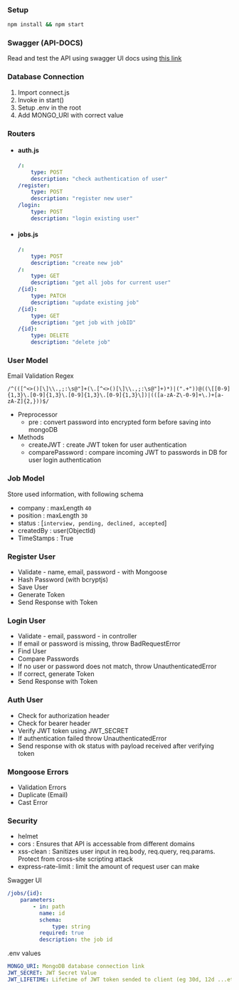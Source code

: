### Setup

```bash
npm install && npm start
```

### Swagger (API-DOCS)

Read and test the API using swagger UI docs using [this link](https://jobify-server-dt.herokuapp.com/api-docs)

### Database Connection

1. Import connect.js
2. Invoke in start()
3. Setup .env in the root
4. Add MONGO_URI with correct value

### Routers

-   #### auth.js
    ```yaml
    /:
        type: POST
        description: "check authentication of user"
    /register:
        type: POST
        description: "register new user"
    /login:
        type: POST
        description: "login existing user"
    ```
-   #### jobs.js
    ```yaml
    /:
        type: POST
        description: "create new job"
    /:
        type: GET
        description: "get all jobs for current user"
    /{id}:
        type: PATCH
        description: "update existing job"
    /{id}:
        type: GET
        description: "get job with jobID"
    /{id}:
        type: DELETE
        description: "delete job"
    ```

### User Model

Email Validation Regex

```regex
/^(([^<>()[\]\\.,;:\s@"]+(\.[^<>()[\]\\.,;:\s@"]+)*)|(".+"))@((\[[0-9]{1,3}\.[0-9]{1,3}\.[0-9]{1,3}\.[0-9]{1,3}\])|(([a-zA-Z\-0-9]+\.)+[a-zA-Z]{2,}))$/
```

-   Preprocessor
    -   pre : convert password into encrypted form before saving into mongoDB
-   Methods
    -   createJWT : create JWT token for user authentication
    -   comparePassword : compare incoming JWT to passwords in DB for user login authentication

### Job Model

Store used information, with following schema

-   company : maxLength `40`
-   position : maxLength `30`
-   status : [`interview, pending, declined, accepted`]
-   createdBy : user(ObjectId)
-   TimeStamps : True

### Register User

-   Validate - name, email, password - with Mongoose
-   Hash Password (with bcryptjs)
-   Save User
-   Generate Token
-   Send Response with Token

### Login User

-   Validate - email, password - in controller
-   If email or password is missing, throw BadRequestError
-   Find User
-   Compare Passwords
-   If no user or password does not match, throw UnauthenticatedError
-   If correct, generate Token
-   Send Response with Token

### Auth User

-   Check for authorization header
-   Check for bearer header
-   Verify JWT token using JWT_SECRET
-   If authentication failed throw UnauthenticatedError
-   Send response with ok status with payload received after verifying token

### Mongoose Errors

-   Validation Errors
-   Duplicate (Email)
-   Cast Error

### Security

-   helmet
-   cors : Ensures that API is accessable from different domains
-   xss-clean : Sanitizes user input in req.body, req.query, req.params. Protect from cross-site scripting attack
-   express-rate-limit : limit the amount of request user can make

Swagger UI

```yaml
/jobs/{id}:
    parameters:
        - in: path
          name: id
          schema:
              type: string
          required: true
          description: the job id
```

.env values

```yaml
MONGO_URI: MongoDB database connection link
JWT_SECRET: JWT Secret Value
JWT_LIFETIME: Lifetime of JWT token sended to client (eg 30d, 12d ...etc)
```
